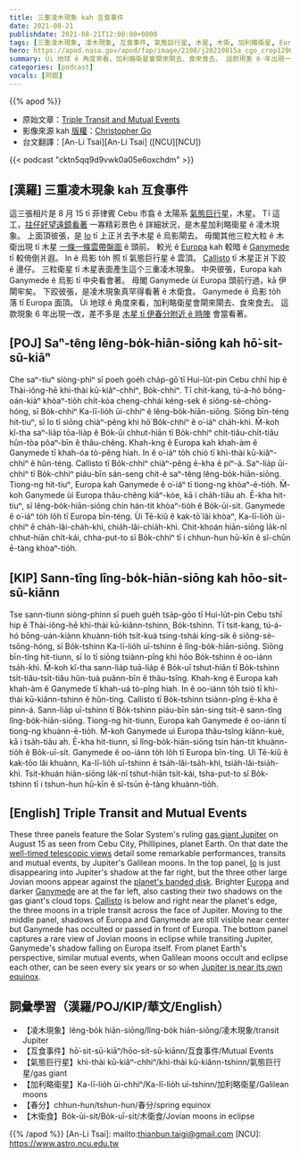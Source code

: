```yaml
---
title: 三重凌木現象 kah 互食事件
date: 2021-08-21
publishdate: 2021-08-21T12:00:00+0800
tags: [三重凌木現象, 凌木現象, 互食事件, 氣態巨行星, 木星, 木衛, 加利略衛星, Europa, Ganymede, Io, Callisto]
hero: https://apod.nasa.gov/apod/fap/image/2108/j20210815a_cgo_crop1200.jpg
summary: Ùi 地球 ê 角度來看，加利略衛星會閘來閘去、食來食去。 這款現象 6 年出現一改，差不多是 木星 tī 伊春分附近 ê 時陣 會當看著。
categories: [podcast]
vocals: [阿錕]
---
```


{{% apod %}}

- 原始文章：[Triple Transit and Mutual Events](https://apod.nasa.gov/apod/ap210821.html)
- 影像來源 kah [版權][copyright]：[Christopher Go](http://astro.christone.net/)
- 台文翻譯：[An-Li Tsai][An-Li Tsai] ([NCU][NCU])

{{< podcast "cktn5qq9d9vwk0a05e6oxchdm" >}}

## [漢羅] 三重凌木現象 kah 互食事件
這三張相片是 8 月 15 tī 菲律賓 Cebu 市翕 ê 太陽系 [氣態巨行星][gas giant Jupiter]，木星。
Tī 這工，[拄仔好望遠鏡看著][well-timed telescopic views] 一寡精彩景色 ê 詳細狀況，是木星加利略衛星 ê 凌木現象。
上面頂彼張，是 [Io][Io] tī 上正爿去予木星 ê 烏影閘去。
毋閣其他三粒大粒 ê 木衛出現 tī 木星 [一條一條雲帶盤面][planet's banded disk] ê 頭前。
較光 ê [Europa][Europa] kah 較暗 ê [Ganymede][Ganymede] tī 較倚倒爿遐。
In ê 烏影 to̍h 照 tī 氣態巨行星 ê 雲頂。
[Callisto][Callisto] tī 木星正爿下跤 ê 邊仔。
三粒衛星 tī 木星表面產生這个三重凌木現象。
中央彼張，Europa kah Ganymede ê 烏影 tī 中央看會著。
毋閣 Ganymede ùi Europa 頭前行過，kā 伊閘牢矣。
下跤彼張，是凌木現象真罕得看著 ê 木衛食。
Ganymede ê 烏影 to̍h 落 tī Europa 面頂。
Ùi 地球 ê 角度來看，加利略衛星會閘來閘去、食來食去。
這款現象 6 年出現一改，差不多是 [木星 tī 伊春分附近 ê 時陣][Jupiter is near its own equinox] 會當看著。

## [POJ] Saⁿ-têng lêng-bo̍k-hiān-siōng kah hō͘-si̍t-sū-kiāⁿ
Che saⁿ-tiuⁿ siòng-phìⁿ sī poeh goe̍h cha̍p-gō͘ tī Hui-lu̍t-pin Cebu chhī hip ê Thài-iông-hē khì-thài kū-kiâⁿ-chhiⁿ, Bo̍k-chhiⁿ.
Tī chit-kang, tú-á-hó bōng-oán-kiàⁿ khòaⁿ-tio̍h chi̍t-kóa cheng-chhái kéng-sek ê siông-sè-chōng-hóng, sī Bo̍k-chhiⁿ Ka-lī-lio̍h ūi-chhiⁿ ê lêng-bo̍k-hiān-siōng.
Siōng bīn-téng hit-tiuⁿ, sī Io tī siōng chiàⁿ-pêng khì hō͘ Bo̍k-chhiⁿ ê o͘-iáⁿ cha̍h-khì.
M̄-koh kî-tha saⁿ-lia̍p tōa-lia̍p ê Bo̍k-ūi chhut-hiān tī Bo̍k-chhiⁿ chi̍t-tiâu-chi̍t-tiâu hûn-tòa pôaⁿ-bīn ê thâu-chêng.
Khah-kng ê Europa kah khah-àm ê Ganymede tī khah-óa tò-pêng hiah.
In ê o͘-iáⁿ to̍h chiò tī khì-thài kū-kiâⁿ-chhiⁿ ê hûn-téng.
Callisto tī Bo̍k-chhiⁿ chiàⁿ-pêng ē-kha ê piⁿ-á.
Saⁿ-lia̍p ūi-chhiⁿ tī Bo̍k-chhiⁿ piáu-bīn sán-seng chit-ê saⁿ-têng lêng-bo̍k-hiān-siōng.
Tiong-ng hit-tiuⁿ, Europa kah Ganymede ê o͘-iáⁿ tī tiong-ng khòaⁿ-ē-tio̍h.
M̄-koh Ganymede ùi Europa thâu-chêng kiâⁿ-kòe, kā i cha̍h-tiâu ah.
Ē-kha hit-tiuⁿ, sī lêng-bo̍k-hiān-siōng chin hán-tit khòaⁿ-tio̍h ê Bo̍k-ūi-si̍t.
Ganymede ê o͘-iáⁿ to̍h lo̍h tī Europa bīn-téng.
Ùi Tē-kiû ê kak-tō͘ lâi khòaⁿ, Ka-lī-lio̍h ūi-chhiⁿ ē cha̍h-lâi-cha̍h-khì, chia̍h-lâi-chia̍h-khì.
Chit-khoán hiān-siōng la̍k-nî chhut-hiān chi̍t-kái, chha-put-to sī Bo̍k-chhiⁿ tī i chhun-hun hū-kīn ê sî-chūn ē-tàng khòaⁿ-tio̍h.

## [KIP] Sann-tîng lîng-bo̍k-hiān-siōng kah hōo-si̍t-sū-kiānn
Tse sann-tiunn siòng-phìnn sī pueh gue̍h tsa̍p-gōo tī Hui-lu̍t-pin Cebu tshī hip ê Thài-iông-hē khì-thài kū-kiânn-tshinn, Bo̍k-tshinn.
Tī tsit-kang, tú-á-hó bōng-uán-kiànn khuànn-tio̍h tsi̍t-kuá tsing-tshái kíng-sik ê siông-sè-tsōng-hóng, sī Bo̍k-tshinn Ka-lī-lio̍h uī-tshinn ê lîng-bo̍k-hiān-siōng.
Siōng bīn-tíng hit-tiunn, sī Io tī siōng tsiànn-pîng khì hōo Bo̍k-tshinn ê oo-iánn tsa̍h-khì.
M̄-koh kî-tha sann-lia̍p tuā-lia̍p ê Bo̍k-uī tshut-hiān tī Bo̍k-tshinn tsi̍t-tiâu-tsi̍t-tiâu hûn-tuà puânn-bīn ê thâu-tsîng.
Khah-kng ê Europa kah khah-àm ê Ganymede tī khah-uá tò-pîng hiah.
In ê oo-iánn to̍h tsiò tī khì-thài kū-kiânn-tshinn ê hûn-tíng.
Callisto tī Bo̍k-tshinn tsiànn-pîng ē-kha ê pinn-á.
Sann-lia̍p uī-tshinn tī Bo̍k-tshinn piáu-bīn sán-sing tsit-ê sann-tîng lîng-bo̍k-hiān-siōng.
Tiong-ng hit-tiunn, Europa kah Ganymede ê oo-iánn tī tiong-ng khuànn-ē-tio̍h.
M̄-koh Ganymede uì Europa thâu-tsîng kiânn-kuè, kā i tsa̍h-tiâu ah.
Ē-kha hit-tiunn, sī lîng-bo̍k-hiān-siōng tsin hán-tit khuànn-tio̍h ê Bo̍k-uī-si̍t.
Ganymede ê oo-iánn to̍h lo̍h tī Europa bīn-tíng.
Uì Tē-kiû ê kak-tōo lâi khuànn, Ka-lī-lio̍h uī-tshinn ē tsa̍h-lâi-tsa̍h-khì, tsia̍h-lâi-tsia̍h-khì.
Tsit-khuán hiān-siōng la̍k-nî tshut-hiān tsi̍t-kái, tsha-put-to sī Bo̍k-tshinn tī i tshun-hun hū-kīn ê sî-tsūn ē-tàng khuànn-tio̍h.

## [English] Triple Transit and Mutual Events
These three panels feature the Solar System's ruling [gas giant Jupiter][gas giant Jupiter] on August 15 as seen from Cebu City, Phillipines, planet Earth.
On that date the [well-timed telescopic views][well-timed telescopic views] detail some remarkable performances, transits and mutual events, by Jupiter's Galilean moons.
In the top panel, [Io][Io] is just disappearing into Jupiter's shadow at the far right, but the three other large Jovian moons appear against the [planet's banded disk][planet's banded disk].
Brighter [Europa][Europa] and darker [Ganymede][Ganymede] are at the far left, also casting their two shadows on the gas giant's cloud tops.
[Callisto][Callisto] is below and right near the planet's edge, the three moons in a triple transit across the face of Jupiter.
Moving to the middle panel, shadows of Europa and Ganymede are still visible near center but Ganymede has occulted or passed in front of Europa.
The bottom panel captures a rare view of Jovian moons in eclipse while transiting Jupiter, Ganymede's shadow falling on Europa itself.
From planet Earth's perspective, similar mutual events, when Galilean moons occult and eclipse each other, can be seen every six years or so when [Jupiter is near its own equinox][Jupiter is near its own equinox].

## 詞彙學習（漢羅/POJ/KIP/華文/English）
- 【凌木現象】lêng-bo̍k hiān-siōng/lîng-bo̍k hiān-siōng/凌木現象/transit Jupiter
- 【互食事件】hō͘-si̍t-sū-kiāⁿ/hōo-si̍t-sū-kiānn/互食事件/Mutual Events
- 【氣態巨行星】khì-thài kū-kiâⁿ-chhiⁿ/khì-thài kū-kiânn-tshinn/氣態巨行星/gas giant
- 【加利略衛星】Ka-lī-lio̍h ūi-chhiⁿ/Ka-lī-lio̍h uī-tshinn/加利略衛星/Galilean moons
- 【春分】chhun-hun/tshun-hun/春分/spring equinox
- 【木衛食】Bo̍k-ūi-si̍t/Bo̍k-uī-si̍t/木衛食/Jovian moons in eclipse

{{% /apod %}}
[An-Li Tsai]: mailto:thianbun.taigi@gmail.com
[NCU]: https://www.astro.ncu.edu.tw

[copyright]: https://apod.nasa.gov/apod/fap/lib/about_apod.html#srapply

[gas giant Jupiter]:https://solarsystem.nasa.gov/planets/jupiter/overview/
[well-timed telescopic views]:http://astro.christone.net/jupiter/index.html
[Io]:https://solarsystem.nasa.gov/moons/jupiter-moons/io/in-depth/
[planet's banded disk]:https://skyandtelescope.org/astronomy-news/jupiter-dazzles-opposition/
[Europa]:https://www.nasa.gov/feature/jpl/a-few-steps-closer-to-europa-spacecraft-hardware-makes-headway
[Ganymede]:https://www.nasa.gov/feature/jpl/ride-with-juno-as-it-flies-past-the-solar-system-s-biggest-moon-and-jupiter
[Callisto]:https://photojournal.jpl.nasa.gov/target/Callisto
[Jupiter is near its own equinox]:https://earthsky.org/astronomy-essentials/jupiter-equinox-mutual-events-moon-2021/
